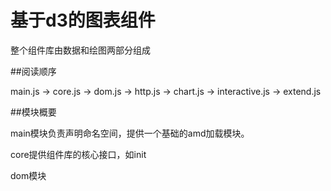 # 基于d3的图表组件

整个组件库由数据和绘图两部分组成

##阅读顺序

main.js -> core.js -> dom.js -> http.js -> chart.js -> interactive.js -> extend.js

##模块概要

main模块负责声明命名空间，提供一个基础的amd加载模块。

core提供组件库的核心接口，如init

dom模块





